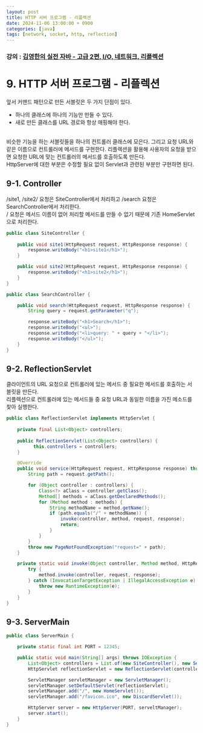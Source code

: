 ```yaml
---
layout: post
title: HTTP 서버 프로그램 - 리플렉션
date: 2024-11-06 13:00:00 + 0900
categories: [java]
tags: [network, socket, http, reflection]
---
```


### 강의 : [김영한의 실전 자바 - 고급 2편, I/O, 네트워크, 리플렉션](https://www.inflearn.com/course/%EA%B9%80%EC%98%81%ED%95%9C%EC%9D%98-%EC%8B%A4%EC%A0%84-%EC%9E%90%EB%B0%94-%EA%B3%A0%EA%B8%89-2/dashboard)

# 9. HTTP 서버 프로그램 - 리플렉션

앞서 커맨드 패턴으로 만든 서블릿은 두 가지 단점이 있다.   
- 하나의 클래스에 하나의 기능만 만들 수 있다.
- 새로 만든 클래스를 URL 경로와 항상 매핑해야 한다.
<br/>
비슷한 기능을 하는 서블릿들을 하나의 컨트롤러 클래스에 모은다. 그리고 요청 URL와 같은 이름으로 컨트롤러에 메서드를 구현한다.    
리플렉션을 활용해 사용자의 요청을 받으면 요청한 URL에 맞는 컨트롤러의 메서드를 호출하도록 만든다.   
<br/>
HttpServer에 대한 부분은 수정할 필요 없이 Servlet과 관련된 부분만 구현하면 된다.   

## 9-1. Controller

/site1, /site2/ 요청은 SiteController에서 처리하고 /search 요청은 SearchController에서 처리한다.   
/ 요청은 메서드 이름이 없어 처리할 메서드를 만들 수 없기 때문에 기존 HomeServlet으로 처리한다.   

```java
public class SiteController {
    
    public void site1(HttpRequest request, HttpResponse response) {
        response.writeBody("<h1>site1</h1>");
    }

    public void site2(HttpRequest request, HttpResponse response) {
        response.writeBody("<h1>site2</h1>");
    }
}

public class SearchController {

    public void search(HttpRequest request, HttpResponse response) {
        String query = request.getParameter("q");

        response.writeBody("<h1>Search</h1>");
        response.writeBody("<ul>");
        response.writeBody("<li>query: " + query + "</li>");
        response.writeBody("</ul>");
    }
}
```

## 9-2. ReflectionServlet

클라이언트의 URL 요청으로 컨트롤러에 있는 메서드 중 필요한 메서드를 호출하는 서블릿을 만든다.   
리플렉션으로 컨트롤러에 있는 메서드들 중 요청 URL과 동일한 이름을 가진 메소드를 찾아 실행한다.   

```java
public class ReflectionServlet implements HttpServlet {
    
    private final List<Object> controllers;
    
    public ReflectionServlet(List<Object> controllers) {
          this.controllers = controllers;
    }

    @Override
    public void service(HttpRequest request, HttpResponse response) throws IOException {
        String path = request.getPath();

        for (Object controller : controllers) {
            Class<?> aClass = controller.getClass();
            Method[] methods = aClass.getDeclaredMethods();
            for (Method method : methods) {
                String methodName = method.getName();
                if (path.equals("/" + methodName)) {
                    invoke(controller, method, request, response);
                    return;
                }
            }
        }
        throw new PageNotFoundException("request=" + path);
    }

    private static void invoke(Object controller, Method method, HttpRequest request, HttpResponse response) {
        try {
            method.invoke(controller, request, response);
        } catch (InvocationTargetException | IllegalAccessException e) {
            throw new RuntimeException(e);
        }
    }
}
```

## 9-3. ServerMain

```java
public class ServerMain {

    private static final int PORT = 12345;

    public static void main(String[] args) throws IOException {
        List<Object> controllers = List.of(new SiteController(), new SearchController());
        HttpServlet reflectionServlet = new ReflectionServlet(controllers);

        ServletManager servletManager = new ServletManager();
        servletManager.setDefaultServlet(reflectionServlet);
        servletManager.add("/", new HomeServlet());
        servletManager.add("/favicon.ico", new DiscardServlet());

        HttpServer server = new HttpServer(PORT, serveltManager);
        server.start();
    }
}
```